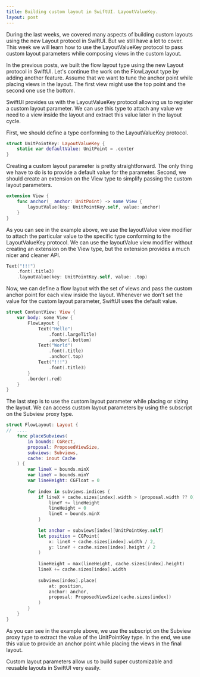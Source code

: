 ```yaml
---
title: Building custom layout in SwiftUI. LayoutValueKey.
layout: post
---
```


During the last weeks, we covered many aspects of building custom layouts using the new Layout protocol in SwiftUI. But we still have a lot to cover. This week we will learn how to use the LayoutValueKey protocol to pass custom layout parameters while composing views in the custom layout.

In the previous posts, we built the flow layout type using the new Layout protocol in SwiftUI. Let's continue the work on the FlowLayout type by adding another feature. Assume that we want to tune the anchor point while placing views in the layout. The first view might use the top point and the second one use the bottom.

SwiftUI provides us with the LayoutValueKey protocol allowing us to register a custom layout parameter. We can use this type to attach any value we need to a view inside the layout and extract this value later in the layout cycle.

First, we should define a type conforming to the LayoutValueKey protocol.

```swift
struct UnitPointKey: LayoutValueKey {
    static var defaultValue: UnitPoint = .center
}
```

Creating a custom layout parameter is pretty straightforward. The only thing we have to do is to provide a default value for the parameter. Second, we should create an extension on the View type to simplify passing the custom layout parameters.

```swift
extension View {
    func anchor(_ anchor: UnitPoint) -> some View {
        layoutValue(key: UnitPointKey.self, value: anchor)
    }
}
```

As you can see in the example above, we use the layoutValue view modifier to attach the particular value to the specific type conforming to the LayoutValueKey protocol. We can use the layoutValue view modifier without creating an extension on the View type, but the extension provides a much nicer and cleaner API.

```swift
Text("!!!")
    .font(.title3)
    .layoutValue(key: UnitPointKey.self, value: .top)
```

Now, we can define a flow layout with the set of views and pass the custom anchor point for each view inside the layout. Whenever we don't set the value for the custom layout parameter, SwiftUI uses the default value.

```swift
struct ContentView: View {
    var body: some View {
        FlowLayout {
            Text("Hello")
                .font(.largeTitle)
                .anchor(.bottom)
            Text("World")
                .font(.title)
                .anchor(.top)
            Text("!!!")
                .font(.title3)
        }
        .border(.red)
    }
}
```

The last step is to use the custom layout parameter while placing or sizing the layout. We can access custom layout parameters by using the subscript on the Subview proxy type.

```swift
struct FlowLayout: Layout {
//  ....
    func placeSubviews(
        in bounds: CGRect,
        proposal: ProposedViewSize,
        subviews: Subviews,
        cache: inout Cache
    ) {
        var lineX = bounds.minX
        var lineY = bounds.minY
        var lineHeight: CGFloat = 0
        
        for index in subviews.indices {
            if lineX + cache.sizes[index].width > (proposal.width ?? 0) {
                lineY += lineHeight
                lineHeight = 0
                lineX = bounds.minX
            }
            
            let anchor = subviews[index][UnitPointKey.self]
            let position = CGPoint(
                x: lineX + cache.sizes[index].width / 2,
                y: lineY + cache.sizes[index].height / 2
            )
            
            lineHeight = max(lineHeight, cache.sizes[index].height)
            lineX += cache.sizes[index].width
            
            subviews[index].place(
                at: position,
                anchor: anchor,
                proposal: ProposedViewSize(cache.sizes[index])
            )
        }
    }
}
```

As you can see in the example above, we use the subscript on the Subview proxy type to extract the value of the UnitPointKey type. In the end, we use this value to provide an anchor point while placing the views in the final layout.

Custom layout parameters allow us to build super customizable and reusable layouts in SwiftUI very easily.
